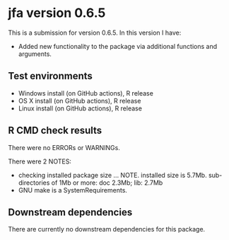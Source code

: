 # jfa version 0.6.5

This is a submission for version 0.6.5. In this version I have:

* Added new functionality to the package via additional functions and arguments.

## Test environments

* Windows install (on GitHub actions), R release
* OS X install (on GitHub actions), R release
* Linux install (on GitHub actions), R release

## R CMD check results
There were no ERRORs or WARNINGs.

There were 2 NOTES:

* checking installed package size ... NOTE. installed size is 5.7Mb. sub-directories of 1Mb or more: doc 2.3Mb; lib: 2.7Mb
* GNU make is a SystemRequirements.

## Downstream dependencies
There are currently no downstream dependencies for this package.
